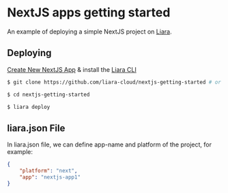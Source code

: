 # NextJS apps getting started

An example of deploying a simple NextJS project on [Liara](https://liara.ir).

## Deploying

[Create New NextJS App](https://console.liara.ir/apps/create) & install the [Liara CLI](https://docs.liara.ir/cli/install)

```bash
$ git clone https://github.com/liara-cloud/nextjs-getting-started # or clone your own fork

$ cd nextjs-getting-started

$ liara deploy
```

## liara.json File

In liara.json file, we can define app-name and platform of the project, for example:
```json
{
    "platform": "next",
    "app": "nextjs-app1"
}
```

